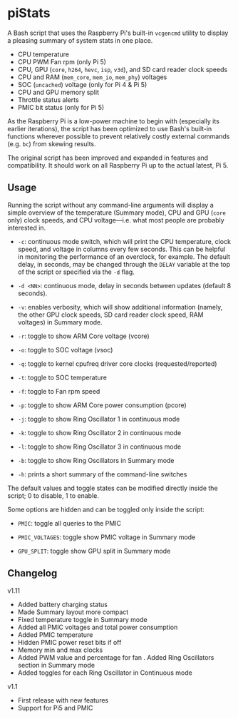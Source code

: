 # piStats
A Bash script that uses the Raspberry Pi's built-in `vcgencmd` utility to display a pleasing summary of system stats in one place.
 - CPU temperature
 - CPU PWM Fan rpm (only Pi 5)
 - CPU, GPU (`core`, `h264`, `hevc`, `isp`, `v3d`), and SD card reader clock speeds
 - CPU and RAM (`mem_core`, `mem_io`, `mem_phy`) voltages
 - SOC (`uncached`) voltage (only for Pi 4 & Pi 5)
 - CPU and GPU memory split
 - Throttle status alerts
 - PMIC bit status (only for Pi 5)

As the Raspberry Pi is a low-power machine to begin with (especially its earlier iterations), the script has been optimized to use Bash's built-in functions wherever possible to prevent relatively costly external commands (e.g. `bc`) from skewing results.

The original script has been improved and expanded in features and compatibility.
It should work on all Raspberry Pi up to the actual latest, Pi 5.

## Usage
Running the script without any command-line arguments will display a simple overview of the temperature (Summary mode), CPU and GPU (`core` only) clock speeds, and CPU voltage—i.e. what most people are probably interested in.

- `-c`: continuous mode switch, which will print the CPU temperature, clock speed, and voltage in columns every few seconds. This can be helpful in monitoring the performance of an overclock, for example. The default delay, in seconds, may be changed through the `DELAY` variable at the top of the script or specified via the `-d` flag.

- `-d <NN>`: continuous mode, delay in seconds between updates (default 8 seconds).

- `-v`: enables verbosity, which will show additional information (namely, the other GPU clock speeds, SD card reader clock speed, RAM voltages) in Summary mode.

- `-r`: toggle to show ARM Core voltage (vcore)
- `-o`: toggle to SOC voltage (vsoc)
- `-q`: toggle to kernel cpufreq driver core clocks (requested/reported)
- `-t`: toggle to SOC temperature
- `-f`: toggle to Fan rpm speed
- `-p`: toggle to show ARM Core power consumption (pcore)
- `-j`: toggle to show Ring Oscillator 1 in continuous mode
- `-k`: toggle to show Ring Oscillator 2 in continuous mode
- `-l`: toggle to show Ring Oscillator 3 in continuous mode
- `-b`: toggle to show Ring Oscillators in Summary mode
- `-h`: prints a short summary of the command-line switches

The default values and toggle states can be modified directly inside the script; 0 to disable, 1 to enable.

Some options are hidden and can be toggled only inside the script: 

- `PMIC`: toggle all queries to the PMIC 

- `PMIC_VOLTAGES`: toggle show PMIC voltage in Summary mode

- `GPU_SPLIT`: toggle show GPU split in Summary mode

## Changelog

v1.11
   - Added battery charging status
   - Made Summary layout more compact
   - Fixed temperature toggle in Summary mode
   - Added all PMIC voltages and total power consumption
   - Added PMIC temperature
   - Hidden PMIC power reset bits if off
   - Memory min and max clocks
   - Added PWM value and percentage for fan
   . Added Ring Oscillators section in Summary mode
   - Added toggles for each Ring Oscillator in Continuous mode

v1.1
   - First release with new features
   - Support for Pi5 and PMIC
